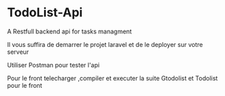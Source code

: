 # TodoList-Api
A Restfull backend api for tasks managment

Il vous suffira de demarrer le projet laravel et de le deployer sur votre serveur

Utiliser Postman pour tester l'api 

Pour le front telecharger ,compiler et executer la suite Gtodolist et Todolist pour le front

